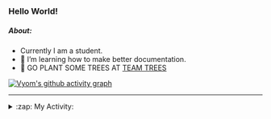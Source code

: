 ### Hello World!

##### About:
- Currently I am a student.
- 🌱 I’m learning how to make better documentation.
- 🌱 GO PLANT SOME TREES AT [TEAM TREES](https://teamtrees.org/)

[![Vyom's github activity graph](https://activity-graph.herokuapp.com/graph?username=Vyvy-vi)](https://github.com/ashutosh00710/github-readme-activity-graph)

---
<details>
  <summary>:zap: My Activity:</summary>
  
<!--START_SECTION:waka-->
![Code Time](http://img.shields.io/badge/Code%20Time-836%20hrs%207%20mins-blue)

**I'm a Night 🦉** 

```text
🌞 Morning    96 commits     ██░░░░░░░░░░░░░░░░░░░░░░░   9.73% 
🌆 Daytime    276 commits    ███████░░░░░░░░░░░░░░░░░░   27.96% 
🌃 Evening    316 commits    ████████░░░░░░░░░░░░░░░░░   32.02% 
🌙 Night      299 commits    ███████░░░░░░░░░░░░░░░░░░   30.29%

```
📅 **I'm Most Productive on Sunday** 

```text
Monday       128 commits    ███░░░░░░░░░░░░░░░░░░░░░░   12.97% 
Tuesday      137 commits    ███░░░░░░░░░░░░░░░░░░░░░░   13.88% 
Wednesday    155 commits    ████░░░░░░░░░░░░░░░░░░░░░   15.7% 
Thursday     140 commits    ███░░░░░░░░░░░░░░░░░░░░░░   14.18% 
Friday       123 commits    ███░░░░░░░░░░░░░░░░░░░░░░   12.46% 
Saturday     94 commits     ██░░░░░░░░░░░░░░░░░░░░░░░   9.52% 
Sunday       210 commits    █████░░░░░░░░░░░░░░░░░░░░   21.28%

```


📊 **This Week I Spent My Time On** 

```text
🔥 Editors: 
VS Code                  1 hr 39 mins        █████████████████████████   100.0%

🐱‍💻 Projects: 
praise                   52 mins             █████████████░░░░░░░░░░░░   52.83% 
palantir                 46 mins             ███████████░░░░░░░░░░░░░░   47.17%

```


 Last Updated on 28/07/2022 06:04:09 UTC
<!--END_SECTION:waka-->
</details>

